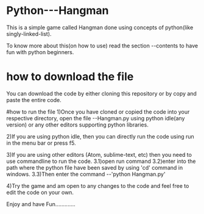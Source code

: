 # Python---Hangman
This is a simple game called Hangman done using concepts of python(like singly-linked-list).

To know more about this(on how to use) read the section --contents to have fun with python beginners.

# how to download the file
You can download the code by either cloning this repository or by copy and paste the entire code.

#how to run the file
1)Once you have cloned or copied the code into your respective directory, open the file --Hangman.py using python idle(any version)
or any other editors supporting python libraries.

2)If you are using python idle, then you can directly run the code using run in the menu bar or press f5.

3)If you are using other editors (Atom, sublime-text, etc) then you need to use commandline to run the code.
    3.1)open run command 
    3.2)enter into the path where the python file have been saved by using 'cd' command in windows.
    3.3)Then enter the command --'python Hangman.py'

4)Try the game and am open to any changes to the code and feel free to edit the code on your own.

Enjoy and have Fun.............
